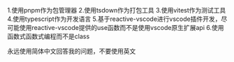 1.使用pnpm作为包管理器
2.使用tsdown作为打包工具
3.使用vitest作为测试工具
4.使用typescript作为开发语言
5.基于reactive-vscode进行vscode插件开发，尽可能使用reactive-vscode提供的use函数而不是使用vscode原生扩展api
6.使用函数式函数式编程而不是class

永远使用简体中文回答我的问题，不要使用英文
